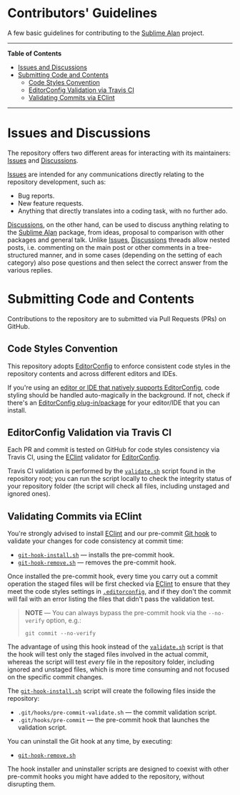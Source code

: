 # Contributors' Guidelines

A few basic guidelines for contributing to the [Sublime Alan] project.


-----

**Table of Contents**

<!-- MarkdownTOC autolink="true" bracket="round" autoanchor="false" lowercase="only_ascii" uri_encoding="true" levels="1,2,3" -->

- [Issues and Discussions](#issues-and-discussions)
- [Submitting Code and Contents](#submitting-code-and-contents)
    - [Code Styles Convention](#code-styles-convention)
    - [EditorConfig Validation via Travis CI](#editorconfig-validation-via-travis-ci)
    - [Validating Commits via EClint](#validating-commits-via-eclint)

<!-- /MarkdownTOC -->

-----

# Issues and Discussions

The repository offers two different areas for interacting with its maintainers: [Issues] and [Discussions].

[Issues] are intended for any communications directly relating to the repository development, such as:

- Bug reports.
- New feature requests.
- Anything that directly translates into a coding task, with no further ado.

[Discussions], on the other hand, can be used to discuss anything relating to the [Sublime Alan] package, from ideas, proposal to comparison with other packages and general talk.
Unlike [Issues], [Discussions] threads allow nested posts, i.e. commenting on the main post or other comments in a tree-structured manner, and in some cases (depending on the setting of each category) also pose questions and then select the correct answer from the various replies.


# Submitting Code and Contents

Contributions to the repository are to submitted via Pull Requests (PRs) on GitHub.

## Code Styles Convention

This repository adopts [EditorConfig] to enforce consistent code styles in the repository contents and across different editors and IDEs.

If you're using an [editor or IDE that natively supports EditorConfig], code styling should be handled auto-magically in the background.
If not, check if there's an [EditorConfig plug-in/package] for your editor/IDE that you can install.

## EditorConfig Validation via Travis CI

Each PR and commit is tested on GitHub for code styles consistency via Travis CI, using the [EClint] validator for [EditorConfig].

Travis CI validation is performed by the [`validate.sh`][validate.sh] script found in the repository root; you can run the script locally to check the integrity status of your repository folder (the script will check all files, including unstaged and ignored ones).

## Validating Commits via EClint

You're strongly advised to install [EClint] and our pre-commit [Git hook] to validate your changes for code consistency at commit time:

- [`git-hook-install.sh`][git-hook-install.sh] — installs the pre-commit hook.
- [`git-hook-remove.sh`][git-hook-remove.sh] — removes the pre-commit hook.

Once installed the pre-commit hook, every time you carry out a commit operation the staged files will be first checked via [EClint] to ensure that they meet the code styles settings in [`.editorconfig`][.editorconfig], and if they don't the commit will fail with an error listing the files that didn't pass the validation test.

> **NOTE** — You can always bypass the pre-commit hook via the `--no-verify` option, e.g.:
>
> ```
> git commit --no-verify
> ```

The advantage of using this hook instead of the [`validate.sh`][validate.sh] script is that the hook will test only the staged files involved in the actual commit, whereas the script will test _every_ file in the repository folder, including ignored and unstaged files, which is more time consuming and not focused on the specific commit changes.

The [`git-hook-install.sh`][git-hook-install.sh] script will create the following files inside the repository:

- `.git/hooks/pre-commit-validate.sh` — the commit validation script.
- `.git/hooks/pre-commit` — the pre-commit hook that launches the validation script.

You can uninstall the Git hook at any time, by executing:

- [`git-hook-remove.sh`][git-hook-remove.sh]

The hook installer and uninstaller scripts are designed to coexist with other pre-commit hooks you might have added to the repository, without disrupting them.

<!-----------------------------------------------------------------------------
                               REFERENCE LINKS
------------------------------------------------------------------------------>

[Sublime Alan]: https://github.com/tajmone/sublime-alan-if "Visit the Sublime Alan repository"

[Git hook]: https://git-scm.com/book/en/v2/Customizing-Git-Git-Hooks "Learn more about Git hooks"

<!-- tools and services -->

[EClint]: https://www.npmjs.com/package/eclint "EClint page at NPM"
[EditorConfig]: https://editorconfig.org "Learn more about EditorConfig on its official website"
[Node.js]: https://nodejs.org "Visit Node.js website"

[editor or IDE that natively supports EditorConfig]: https://editorconfig.org/#pre-installed "Check if your editor/IDE supports EditorConfig"
[EditorConfig plug-in/package]: https://editorconfig.org/#download "List of EditorConfig plug-ins for various editors and IDEs"

<!-- project files -->

[.editorconfig]: ./.editorconfig "View EditorConfig settings"
[git-hook-install.sh]: ./git-hook-install.sh "View Git hook installer script"
[git-hook-remove.sh]: ./git-hook-remove.sh "View Git hook uninstaller script"
[validate.sh]: ./validate.sh "View source script for code style validation"

<!-- repo links -->

[Issues]: https://github.com/tajmone/sublime-alan-if/issues "View the current repository Issues or submit a new Issue"
[Discussions]: https://github.com/tajmone/sublime-alan-if/discussions "Visit the Discussions area of Sublime Alan"

<!-- EOF -->
